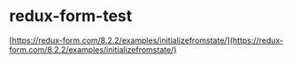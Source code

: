 # redux-form-test

[https://redux-form.com/8.2.2/examples/initializefromstate/](https://redux-form.com/8.2.2/examples/initializefromstate/)
